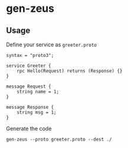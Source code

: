 # gen-zeus


## Usage

Define your service as `greeter.proto`

```
syntax = "proto3";

service Greeter {
	rpc Hello(Request) returns (Response) {}
}

message Request {
	string name = 1;
}

message Response {
	string msg = 1;
}
```

Generate the code

```
gen-zeus --proto greeter.proto --dest ./
```
